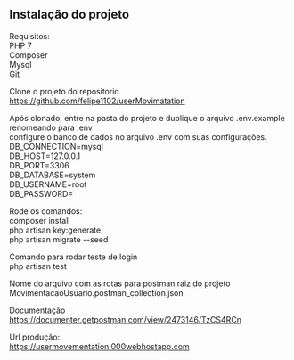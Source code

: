 ## Instalação do projeto

Requisitos:
<br>PHP 7
<br>Composer
<br>Mysql
<br>Git

Clone o projeto do repositorio<br>
https://github.com/felipe1102/userMovimatation

Após clonado,
entre na pasta do projeto e duplique o arquivo .env.example renomeando para .env
<br>configure o banco de dados no arquivo .env com suas configurações.
<br>DB_CONNECTION=mysql
<br>DB_HOST=127.0.0.1
<br>DB_PORT=3306
<br>DB_DATABASE=system
<br>DB_USERNAME=root
<br>DB_PASSWORD=

Rode os comandos: 
<br>composer install
<br>php artisan key:generate
<br>php artisan migrate --seed

Comando para rodar teste de login
<br>php artisan test

Nome do arquivo com as rotas para postman
raiz do projeto
MovimentacaoUsuario.postman_collection.json

Documentação
https://documenter.getpostman.com/view/2473146/TzCS4RCn

Url produção:
<br>https://usermovementation.000webhostapp.com
